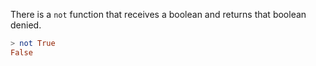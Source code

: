 There is a `not` function that receives a boolean and returns that boolean denied. 

```haskell
> not True
False
```